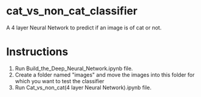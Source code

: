 # cat_vs_non_cat_classifier
A 4 layer Neural Network to predict if an image is of cat or not.
# Instructions
1. Run Build_the_Deep_Neural_Network.ipynb file.
2. Create a folder named "images" and move the images into this folder for which you want to test the classifier
2. Run Cat_vs_non_cat(4 layer Neural Network).ipynb file.
